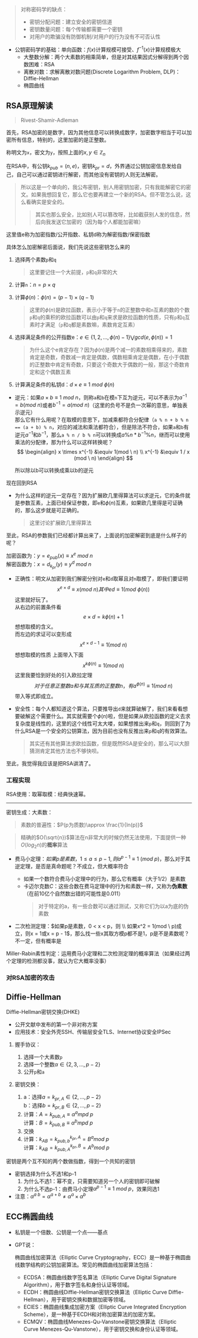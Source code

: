 >对称密码学的缺点：
>+ 密钥分配问题：建立安全的密钥信道
>+ 密钥数量问题：每个传输都需要一个密钥
>+ 对用户的欺骗没有防御机制/对用户的行为没有不可否认性

+ 公钥密码学的基础：单向函数：$f(x)$计算规模可接受、$f^{-1}(x)$计算规模极大
	+ 大整数分解：两个大素数的相乘简单，但是对其结果因式分解得到两个因数困难：RSA
	+ 离散对数：求解离散对数问题(Discrete Logarithm Problem, DLP)：Diffie-Hellman
	+ 椭圆曲线

## RSA原理解读
>Rivest-Shamir-Adleman

首先，RSA加密的是数字，因为其他信息可以转换成数字，加密数字相当于可以加密所有信息，特别的，这里加密的是正整数。

称明文为`x`，密文为`y`，按照上面的$x, y \in \mathbb{Z}_n$

在RSA中，有公钥$k_{pub} = (n, e)$，密钥$k_{pr} = d$，外界通过公钥加密信息发给自己，自己可以通过密钥进行解密，而其他没有密钥的人则无法解密。
>所以这是一个单向的，我公布密钥，别人用密钥加密，只有我能解密它的密文。如果我想回复它，那么它也要再建立一个新的RSA。但不管怎么说，这么看确实是安全的。
>>其实也那么安全，比如别人可以篡改呀，比如截获别人发的信息，然后向我发送它加密的（因为每个人都能加密嘛）

这里值e称为加密指数/公开指数、私钥d称为解密指数/保密指数

具体怎么加密解密后面说，我们先说这些密钥怎么来的

1. 选择两个素数`p`和`q`
	>这里要记住一个大前提，`p`和`q`非常的大

2. 计算`n`：$n = p \times q$  
3. 计算$\phi{(n)}$：$\phi(n) = (p - 1) \times (q - 1)$
	>这里的$\phi{(n)}$是欧拉函数，表示小于等于`n`的正整数中和`n`互素的数的个数
	>`p`和`q`的乘积的欧拉函数可以由`p`和`q`来求是欧拉函数的性质，只有`p`和`q`互素时才满足（`p`和`q`都是素数嘛，素数肯定互素）

4. 选择满足条件的公开指数e：$e \in \{1, 2, ..., \phi(n) - 1\}  \bigvee  gcd(e, \phi(n)) = 1$  
	>为什么这个e肯定存在？因为$\phi{(n)}$是两个减一的素数相乘得来的，素数肯定是奇数，奇数减一肯定是偶数，偶数相乘肯定是偶数，在小于偶数的正整数中肯定有奇数，只要这个奇数大于偶数的一般，那这个奇数肯定和这个偶数互素

5. 计算满足条件的私钥d：$d \times e \equiv 1 \ mod \ \phi(n)$

+ 逆元：如果$a \times b \equiv 1 \ mod \ n$，则称`a`和`b`在模`n`下互为逆元，可以不表示为$a^{-1} = b (mod \ n)$或者$b^{-1}=a (mod \ n)$（这里的负号不是负一次幂的意思，单独表示逆元）  
	那么它有什么用呢？在取模的意思下，加减乘都符合分配律（`a % n + b % n == (a + b) % n`，对应的减法和乘法都符合），但是除法不符合，如果`a`和`b`有逆元$a^{-1}$和$b^{-1}$，那么`a % n / b % n`可以转换成$a \% n * b^{-1} \% n$，继而可以使用乘法的分配律，那为什么可以这样转换呢？
	$$
	\begin{align}
	x \times x^{-1} &\equiv 1(mod \ n) \\
	x^{-1} &\equiv 1 / x (mod \ n)
	\end{align}
	$$

	所以除以b可以转换成乘以b的逆元

现在回到RSA

+ 为什么这样的逆元一定存在？因为扩展欧几里得算法可以求逆元，它的条件就是参数互素，上面已经保证参数，即`e`和$\phi{(n)}$互素，如果欧几里得是可证确的，那么这步就是可正确的。
	>这里讨论扩展欧几里得算法

至此，RSA的参数我们已经都计算出来了，上面说的加密解密到底是什么样子的呢？

加密函数为：$y=  e_{pub}(x) \equiv x^e \ mod \ n$    
解密函数为：$x = d_{k_{pr}}(y) \equiv y^d \ mod \ n$  

+ 正确性：明文从加密到我们解密分别对`e`和`d`取幂且对`n`取模了，即我们要证明
	$$
	x^{e \times d} \equiv x (mod \ n) 其中 ed \equiv 1(mod \ \phi{(n)})
	$$
	这里就好玩了。  
	从右边的前置条件看$$e \times d = k \phi{(n)} + 1$$想想取模的含义。  
	而左边的求证可以变形成$$x^{e \times d - 1} \equiv 1 (mod \ n)$$想想取模的性质
	上面带入下面$$x^{k\phi{(n)}} \equiv 1 (mod \ n)$$
	这里我要恰到好处的引入欧拉定理$$对于任意正整数a和与其互质的正整数n，有a^{\phi{(n)}} \equiv 1 (mod \ n)$$带入等式即成立。

+ 安全性：每个人都知道这个算法，只要推导出`d`来就算破解了，我们来看看想要破解这个需要什么。其实就需要个$\phi{(n)}$啦，但是如果从欧拉函数的定义去求复杂度是线性的，这里的这个线性可太大喽，如果想推出来`p`和`q`，则回到了为什么RSA是一个安全的公钥算法，因为目前也没有反推出来`p`和`q`的有效算法。
	>其实还有其他算法求欧拉函数，但是既然RSA是安全的，那么可以大胆猜测肯定其他方法也不够快呗。

至此，我觉得我应该是把RSA讲清了。

### 工程实现

RSA使用：取幂取模：经典快速幂。

---

密钥生成：大素数：
>素数的普遍性：$P(p为质数)\approx \frac{1}{ln(p)}$

> 精确的$O(\sqrt{n})$算法在n非常大的时候仍然无法使用，下面提供一种$O(log_2n)$的**概率**算法

+ 费马小定理：$如果p是素数，1 \le a \le p - 1, 则  a^{p - 1} \equiv 1 \ (mod \ p)$，那么对于其逆定理，是否是真命题呢？不成立，但大概率符合
	+ 如果一个数符合费马小定理中的行为，那么它有概率（大于1/2）是素数
	+ 卡迈尔克数$C$：这些合数在费马定理中的行为和素数一样，又称为**伪素数**（在前10亿个自然数出错的可能性是0.011）
		>对于特定的a，有一些合数可以通过测试，又称它们为以a为底的伪素数

+ 二次检测定理：$如果p是素数，0 < x < p，则 \\ 如果x^2 = 1(mod \ p)成立，则x = 1或x = p - 1$，那么找一些x其取方模p都不是1，p是不是素数呢？不一定，但有概率是

Miller-Rabin素性判定：运用费马小定理和二次检测定理的概率算法（如果经过两个定理的检测都没事，就认为它大概率没事）

### 对RSA加密的攻击

## Diffie-Hellman
Diffie-Hellman密钥交换(DHKE)
+ 公开文献中发布的第一个非对称方案
+ 应用技术：安全外壳SSH、传输层安全TLS、Internet协议安全IPSec

1. 握手协议：
	1. 选择一个大素数`p`
	2. 选择一个整数$\alpha \in \{2, 3, \dots, p - 2\}$
	3. 公开`p`和`a`

2. 密钥交换：
	1. a：选择$a = k_{pr, A} \in \{2, \dots, p - 2\}$  
		b：选择$b = k_{pr, B} \in \{2, \dots, p - 2\}$
	2. 计算：$A = k_{pub, A} \equiv \alpha^a mpd \ p$  
		计算：$B = k_{pub, B} \equiv \alpha^b mpd \ p$
	3. 交换
	4. 计算：$k_{AB} = k_{pub, b}^{k_{pr}, A} = B^a mod \ p$  
		计算：$k_{AB} = k_{pub, A}^{k_{pr}, B} = A^b mod \ p$

  密钥是两个互不知的两个数做指数，得到一个共知的密钥

  + 密钥选择为什么不选1和p-1
    1. 为什么不选1：幂不变，只需要知道另一个人的密钥即可破解
    2. 为什么不选p-1：由费马小定理$\alpha^{p - 1} \equiv 1 \ mod \ p$，效果同选1
  + 注意：$\alpha^{a \ b} = \alpha^{a + b} \neq \alpha^a \times \alpha^b$

## ECC椭圆曲线

+ 私钥是一个倍数、公钥是一个点——基点

+ GPT说：
	
	椭圆曲线加密算法（Elliptic Curve Cryptography，ECC）是一种基于椭圆曲线数学结构的公钥加密算法。常见的椭圆曲线加密算法包括：
	+ ECDSA：椭圆曲线数字签名算法（Elliptic Curve Digital Signature Algorithm），用于数字签名和身份认证等领域。
	+ ECDH：椭圆曲线Diffie-Hellman密钥交换算法（Elliptic Curve Diffie-Hellman），用于密钥交换和数据加密等领域。
	+ ECIES：椭圆曲线集成加密方案（Elliptic Curve Integrated Encryption Scheme），是一种基于ECDH和对称加密算法的加密方案。
	+ ECMQV：椭圆曲线Menezes-Qu-Vanstone密钥交换算法（Elliptic Curve Menezes-Qu-Vanstone），用于密钥交换和身份认证等领域。